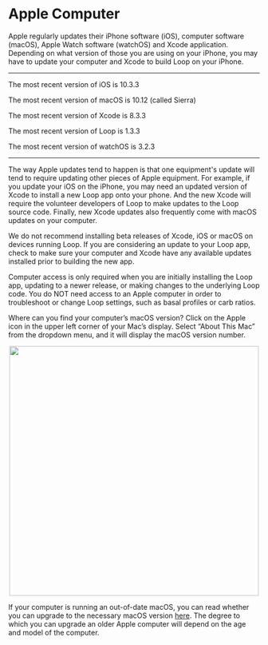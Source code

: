 # Apple Computer

Apple regularly updates their iPhone software (iOS), computer software (macOS), Apple Watch software (watchOS) and Xcode application.  Depending on what version of those you are using on your iPhone, you may have to update your computer and Xcode to build Loop on your iPhone.

********
The most recent version of iOS is 10.3.3

The most recent version of macOS is 10.12 (called Sierra)

The most recent version of Xcode is 8.3.3

The most recent version of Loop is 1.3.3

The most recent version of watchOS is 3.2.3
*********

The way Apple updates tend to happen is that one equipment's update will tend to require updating other pieces of Apple equipment.  For example, if you update your iOS on the iPhone, you may need an updated version of Xcode to install a new Loop app onto your phone.  And the new Xcode will require the volunteer developers of Loop to make updates to the Loop source code.  Finally, new Xcode updates also frequently come with macOS updates on your computer.

We do not recommend installing beta releases of Xcode, iOS or macOS on devices running Loop.  If you are considering an update to your Loop app, check to make sure your computer and Xcode have any available updates installed prior to building the new app.

Computer access is only required when you are initially installing the Loop app, updating to a newer release, or making changes to the underlying Loop code.  You do NOT need access to an Apple computer in order to troubleshoot or change Loop settings, such as basal profiles or carb ratios.

Where can you find your computer’s macOS version?  Click on the Apple icon in the upper left corner of your Mac’s display.  Select “About This Mac” from the dropdown menu, and it will display the macOS version number.

<p align="center">
<img src="../img/macosx.png" width="500">
</p>

If your computer is running an out-of-date macOS, you can read whether you can upgrade to the necessary macOS version [here](http://www.apple.com/macos/how-to-upgrade/#hardware-requirements).  The degree to which you can upgrade an older Apple computer will depend on the age and model of the computer.
